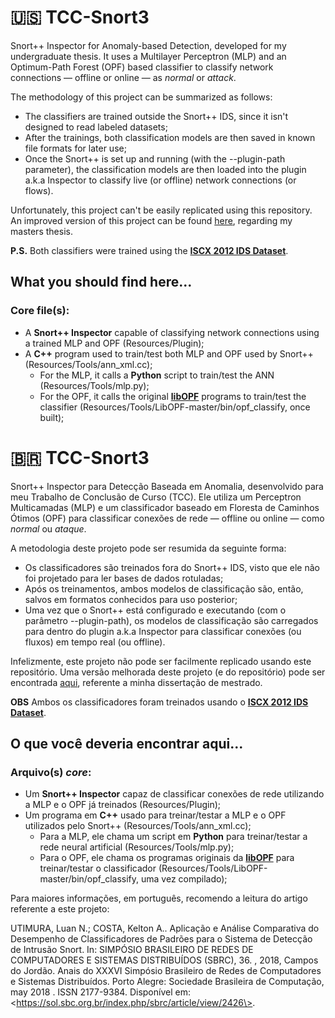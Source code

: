 # 🇺🇸 TCC-Snort3
Snort++ Inspector for Anomaly-based Detection, developed for my undergraduate thesis. It uses a Multilayer Perceptron (MLP) and an Optimum-Path Forest (OPF) based classifier to classify network connections — offline or online — as *normal* or *attack*.

The methodology of this project can be summarized as follows:
* The classifiers are trained outside the Snort++ IDS, since it isn't designed to read labeled datasets;
* After the trainings, both classification models are then saved in known file formats for later use;
* Once the Snort++ is set up and running (with the --plugin-path parameter), the classification models are then loaded into the plugin a.k.a Inspector to classify live (or offline) network connections (or flows).

Unfortunately, this project can't be easily replicated using this repository.
An improved version of this project can be found [here](https://github.com/lnutimura/ml_classifiers), regarding my masters thesis.

**P.S.** Both classifiers were trained using the [**ISCX 2012 IDS Dataset**](http://www.unb.ca/cic/datasets/ids.html).

## What you should find here...
### Core file(s):
- A **Snort++ Inspector** capable of classifying network connections using a trained MLP and OPF (Resources/Plugin);
- A **C++** program used to train/test both MLP and OPF used by Snort++ (Resources/Tools/ann_xml.cc);
  - For the MLP, it calls a **Python** script to train/test the ANN (Resources/Tools/mlp.py);
  - For the OPF, it calls the original [**libOPF**](https://github.com/alculquicondor/LibOPF) programs to train/test the classifier (Resources/Tools/LibOPF-master/bin/opf_classify, once built); 

# 🇧🇷 TCC-Snort3
Snort++ Inspector para Detecção Baseada em Anomalia, desenvolvido para meu Trabalho de Conclusão de Curso (TCC). Ele utiliza um Perceptron Multicamadas (MLP) e um classificador baseado em Floresta de Caminhos Ótimos (OPF) para classificar conexões de rede — offline ou online — como *normal* ou *ataque*.

A metodologia deste projeto pode ser resumida da seguinte forma:
* Os classificadores são treinados fora do Snort++ IDS, visto que ele não foi projetado para ler bases de dados rotuladas;
* Após os treinamentos, ambos modelos de classificação são, então, salvos em formatos conhecidos para uso posterior;
* Uma vez que o Snort++ está configurado e executando (com o parâmetro --plugin-path), os modelos de classificação são carregados para dentro do plugin a.k.a Inspector para classificar conexões (ou fluxos) em tempo real (ou offline).

Infelizmente, este projeto não pode ser facilmente replicado usando este repositório.
Uma versão melhorada deste projeto (e do repositório) pode ser encontrada [aqui](https://github.com/lnutimura/ml_classifiers), referente a minha dissertação de mestrado.

**OBS** Ambos os classificadores foram treinados usando o [**ISCX 2012 IDS Dataset**](http://www.unb.ca/cic/datasets/ids.html).

## O que você deveria encontrar aqui...
### Arquivo(s) *core*:
- Um **Snort++ Inspector** capaz de classificar conexões de rede utilizando a MLP e o OPF já treinados (Resources/Plugin);
- Um programa em **C++** usado para treinar/testar a MLP e o OPF utilizados pelo Snort++ (Resources/Tools/ann_xml.cc);
  - Para a MLP, ele chama um script em **Python** para treinar/testar a rede neural artificial (Resources/Tools/mlp.py);
  - Para o OPF, ele chama os programas originais da [**libOPF**](https://github.com/alculquicondor/LibOPF) para treinar/testar o classificador (Resources/Tools/LibOPF-master/bin/opf_classify, uma vez compilado);

Para maiores informações, em português, recomendo a leitura do artigo referente a este projeto:

UTIMURA, Luan N.; COSTA, Kelton A.. Aplicação e Análise Comparativa do Desempenho de Classificadores de Padrões para o Sistema de Detecção de Intrusão Snort. In: SIMPÓSIO BRASILEIRO DE REDES DE COMPUTADORES E SISTEMAS DISTRIBUÍDOS (SBRC), 36. , 2018, Campos do Jordão. Anais do XXXVI Simpósio Brasileiro de Redes de Computadores e Sistemas Distribuídos. Porto Alegre: Sociedade Brasileira de Computação, may 2018 . ISSN 2177-9384. Disponível em:\<https://sol.sbc.org.br/index.php/sbrc/article/view/2426\>.
